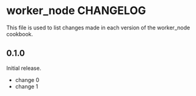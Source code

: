 # worker_node CHANGELOG

This file is used to list changes made in each version of the worker_node cookbook.

## 0.1.0

Initial release.

- change 0
- change 1
